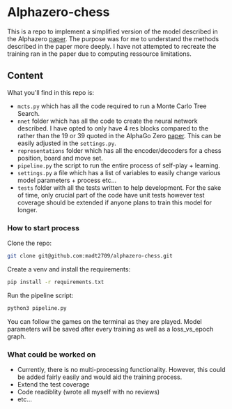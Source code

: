 # Alphazero-chess

This is a repo to implement a simplified version of the model described in the Alphazero [paper](https://arxiv.org/pdf/1712.01815.pdf). The purpose was for me to understand the methods described in the paper more deeply. I have not attempted to recreate the training ran in the paper due to computing ressource limitations.

## Content

What you'll find in this repo is:

- `mcts.py` which has all the code required to run a Monte Carlo Tree Search.
- `nnet` folder which has all the code to create the neural network described. I have opted to only have 4 res blocks compared to the rather than the 19 or 39 quoted in the AlphaGo Zero [paper](https://www.nature.com/articles/nature24270.epdf?author_access_token=VJXbVjaSHxFoctQQ4p2k4tRgN0jAjWel9jnR3ZoTv0PVW4gB86EEpGqTRDtpIz-2rmo8-KG06gqVobU5NSCFeHILHcVFUeMsbvwS-lxjqQGg98faovwjxeTUgZAUMnRQ). This can be easily adjusted in the `settings.py`.
- `representations` folder which has all the encoder/decoders for a chess position, board and move set.
- `pipeline.py` the script to run the entire process of self-play + learning.
- `settings.py` a file which has a list of variables to easily change various model parameters + process etc...
- `tests` folder with all the tests written to help development. For the sake of time, only crucial part of the code have unit tests however test coverage should be extended if anyone plans to train this model for longer.

### How to start process

Clone the repo:

```bash
git clone git@github.com:madt2709/alphazero-chess.git
```

Create a venv and install the requirements:

```bash
pip install -r requirements.txt
```

Run the pipeline script:

```bash
python3 pipeline.py
```

You can follow the games on the terminal as they are played. Model parameters will be saved after every training as well as a loss_vs_epoch graph.

### What could be worked on

- Currently, there is no multi-processing functionality. However, this could be added fairly easily and would aid the training process.
- Extend the test coverage
- Code readiblity (wrote all myself with no reviews)
- etc...
